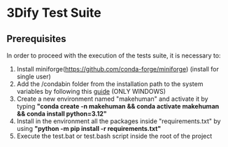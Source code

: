 # 3Dify Test Suite
## Prerequisites
In order to proceed with the execution of the tests suite, it is necessary to:
1. Install miniforge(https://github.com/conda-forge/miniforge) (install for single user)
2. Add the /condabin folder from the installation path to the system variables by following this [guide](https://learn.microsoft.com/en-us/previous-versions/office/developer/sharepoint-2010/ee537574(v=office.14)#to-add-a-path-to-the-path-environment-variable) (ONLY WINDOWS)
3. Create a new environment named "makehuman" and activate it by typing **"conda create -n makehuman && conda activate makehuman && conda install python=3.12"**
4. Install in the environment all the packages inside "requirements.txt" by using **"python -m pip install -r requirements.txt"**
5. Execute the test.bat or test.bash script inside the root of the project